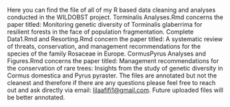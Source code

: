 Here you can find the file of all of my R based data cleaning and analyses conducted in the WILDOBST project. Torminalis Analyses.Rmd concerns the paper titled: Monitoring genetic diversity of Torminalis glaberrima for resilient forests in the face of population fragmentation. Complete Data1.Rmd and Resorting.Rmd concern the paper titled: A systematic review of threats, conservation, and management recommendations for the species of the family Rosaceae in Europe. CormusPyrus Analyses and Figures.Rmd concerns the paper titled: Management recommendations for the conservation of rare trees: Insights from the study of genetic diversity in Cormus domestica and Pyrus pyraster.
The files are annotated but not the cleanest and therefore if there are any questions please feel free to reach out and ask directly via email: lilaafifi1@gmail.com.
Future uploaded files will be better annotated.
